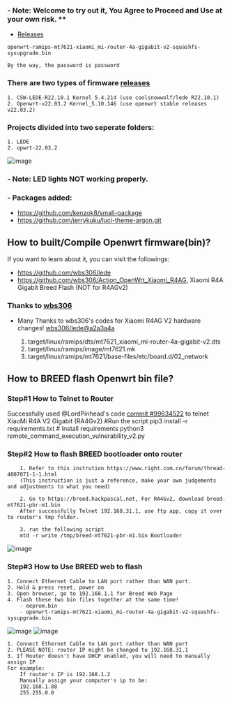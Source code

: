 ### - Note: Welcome to try out it, You Agree to Proceed and Use at your own risk. **
- [Releases](https://github.com/MrTaiKe/Action_OpenWrt_Xiaomi_R4AGv2/releases)

```
openwrt-ramips-mt7621-xiaomi_mi-router-4a-gigabit-v2-squashfs-sysupgrade.bin

By the way, the password is password
```

### There are two types of firmware [releases](https://github.com/MrTaiKe/Action_OpenWrt_Xiaomi_R4AGv2/releases)
    1. CSW-LEDE-R22.10.1 Kernel 5.4.214 (use coolsnowwolf/lede R22.10.1)
    2. Openwrt-v22.03.2 Kernel_5.10.146 (use openwrt stable releases v22.03.2)
### Projects divided into two seperate folders:
    1. LEDE
    2. opwrt-22.03.2
    
![image](https://user-images.githubusercontent.com/117250841/200182184-1374ebfe-cca5-40fb-a7ca-4eaa1444f2f0.png)

### - Note: LED lights NOT working properly.
### - Packages added:
  - https://github.com/kenzok8/small-package
  - https://github.com/jerrykuku/luci-theme-argon.git

## How to built/Compile Openwrt firmware(bin)?
If you want to learn about it, you can visit the followings:
- https://github.com/wbs306/lede 
- https://github.com/wbs306/Action_OpenWrt_Xiaomi_R4AG, Xiaomi R4A Gigabit Breed Flash (NOT for R4AGv2)

### Thanks to [wbs306](https://github.com/wbs306)

- Many Thanks to wbs306's codes for Xiaomi R4AG V2 hardware changes! [wbs306/lede@a2a3a4a](https://github.com/coolsnowwolf/lede/commit/a2a3a4a8d2b4c427e066200a8a64289fe4d6c281) 

    1. target/linux/ramips/dts/mt7621_xiaomi_mi-router-4a-gigabit-v2.dts
    2. target/linux/ramips/image/mt7621.mk
    3. target/linux/ramips/mt7621/base-files/etc/board.d/02_network

## How to BREED flash Openwrt bin file?
###  Step#1 How to Telnet to Router 

Successfully used @LordPinhead's code [commit #99634522](https://github.com/acecilia/OpenWRTInvasion/pull/155/commits/996345221db8800a569093fd7ad5a642b160bcbc) to telnet XiaoMi R4A V2 Gigabit (RA4Gv2) 
#Run the script
    pip3 install -r requirements.txt # Install requirements python3 remote_command_execution_vulnerability_v2.py

###  Step#2 How to flash BREED bootloader onto router 
```
    1. Refer to this instrution https://www.right.com.cn/forum/thread-4007071-1-1.html
    (This instruction is just a reference, make your own judgements and adjustments to what you need)
    
    2. Go to https://breed.hackpascal.net, For RA4Gv2, download breed-mt7621-pbr-m1.bin 
    After successfully Telnet 192.168.31.1, use ftp app, copy it over to router's tmp folder.
    
    3. run the following script
    mtd -r write /tmp/breed-mt7621-pbr-m1.bin Bootloader
```

![image](https://user-images.githubusercontent.com/117250841/200181357-1ba254f4-51ad-4442-974e-de9b38519f25.jpeg)

###  Step#3 How to Use BREED web to flash 

```
1. Connect Ethernet Cable to LAN port rather than WAN port.
2. Hold & press reset, power on
3. Open browser, go to 192.168.1.1 for Breed Web Page
4. Flash these two bin files together at the same time! 
    - eeprom.bin
    - openwrt-ramips-mt7621-xiaomi_mi-router-4a-gigabit-v2-squashfs-sysupgrade.bin
```
![image](https://user-images.githubusercontent.com/117250841/200181428-b9628072-b1d6-4f23-a799-3b06c63c12bb.png)
![image](https://user-images.githubusercontent.com/117250841/200880220-1ed7a02a-c35b-4cd6-ba71-a6c85778a572.jpeg)

```
1. Connect Ethernet Cable to LAN port rather than WAN port
2. PLEASE NOTE: router IP might be changed to 192.168.31.1
3. If Router doesn't have DHCP enabled, you will need to manually assign IP
For example:
    If router's IP is 192.168.1.2
    Manually assign your computer's ip to be: 
    192.168.1.88
    255.255.0.0
```

